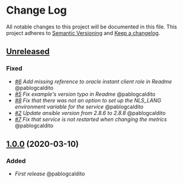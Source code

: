 # Change Log
All notable changes to this project will be documented in this file.
This project adheres to [Semantic Versioning](http://semver.org/) and [Keep a changelog](https://github.com/olivierlacan/keep-a-changelog).


## [Unreleased](https://github.com/idealista/prometheus_oracle_exporter_role/tree/develop)

### Fixed
- *[#6](https://github.com/idealista/prometheus_oracle_exporter_role/issues/6) Add missing reference to oracle instant client role in Readme* @pablogcaldito
- *[#5](https://github.com/idealista/prometheus_oracle_exporter_role/issues/5) Fix example's version typo in Readme* @pablogcaldito
- *[#8](https://github.com/idealista/prometheus_oracle_exporter_role/issues/8) Fix that there was not an option to set up the NLS_LANG environment variable for the service* @pablogcaldito
- *[#2](https://github.com/idealista/prometheus_oracle_exporter_role/issues/2) Update ansible version from 2.8.6 to 2.8.8* @pablogcaldito
- *[#7](https://github.com/idealista/prometheus_oracle_exporter_role/issues/7) Fix that service is not restarted when changing the metrics* @pablogcaldito

## [1.0.0](https://github.com/idealista/prometheus_oracle_exporter_role/tree/1.0.0) (2020-03-10)

### Added
- *First release* @pablogcaldito
